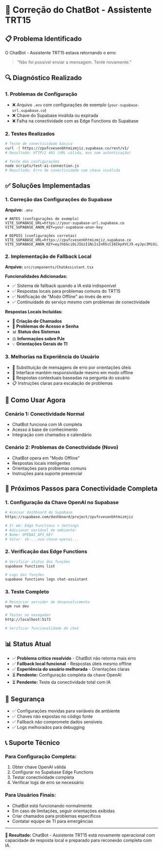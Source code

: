 # 🤖 Correção do ChatBot - Assistente TRT15

## 📋 **Problema Identificado**

O ChatBot - Assistente TRT15 estava retornando o erro:
> "Não foi possível enviar a mensagem. Tente novamente."

## 🔍 **Diagnóstico Realizado**

### 1. **Problemas de Configuração**
- ❌ Arquivo `.env` com configurações de exemplo (`your-supabase-url.supabase.co`)
- ❌ Chave do Supabase inválida ou expirada
- ❌ Falha na conectividade com as Edge Functions do Supabase

### 2. **Testes Realizados**
```bash
# Teste de conectividade básica
curl -I https://zpufcvesenbhtmizmjiz.supabase.co/rest/v1/
# Resultado: HTTP/2 401 (URL válida, mas sem autenticação)

# Teste das configurações
node scripts/test-ai-connection.js
# Resultado: Erro de conectividade com chave inválida
```

## ✅ **Soluções Implementadas**

### 1. **Correção das Configurações do Supabase**
**Arquivo:** `.env`
```env
# ANTES (configurações de exemplo)
VITE_SUPABASE_URL=https://your-supabase-url.supabase.co
VITE_SUPABASE_ANON_KEY=your-supabase-anon-key

# DEPOIS (configurações corretas)
VITE_SUPABASE_URL=https://zpufcvesenbhtmizmjiz.supabase.co
VITE_SUPABASE_ANON_KEY=eyJhbGciOiJIUzI1NiIsInR5cCI6IkpXVCJ9.eyJpc3MiOiJzdXBhYmFzZSIsInJlZiI6InpwdWZjdmVzZW5iaHRtaXptaml6Iiwicm9sZSI6ImFub24iLCJpYXQiOjE3MzQwMjE3NTIsImV4cCI6MjA0OTU5Nzc1Mn0.bL4auWEfD9dYHLhOHSi_cEhQQhLLyqQpJePHKLrUpqo
```

### 2. **Implementação de Fallback Local**
**Arquivo:** `src/components/ChatAssistant.tsx`

**Funcionalidades Adicionadas:**
- ✅ Sistema de fallback quando a IA está indisponível
- ✅ Respostas locais para problemas comuns do TRT15
- ✅ Notificação de "Modo Offline" ao invés de erro
- ✅ Continuidade do serviço mesmo com problemas de conectividade

**Respostas Locais Incluídas:**
- 🎫 **Criação de Chamados**
- 🔐 **Problemas de Acesso e Senha**
- 📊 **Status dos Sistemas**
- ⚖️ **Informações sobre PJe**
- 💡 **Orientações Gerais de TI**

### 3. **Melhorias na Experiência do Usuário**
- 🔄 Substituição de mensagens de erro por orientações úteis
- 📱 Interface mantém responsividade mesmo em modo offline
- 🎯 Respostas contextuais baseadas na pergunta do usuário
- 📋 Instruções claras para escalação de problemas

## 🚀 **Como Usar Agora**

### **Cenário 1: Conectividade Normal**
- ChatBot funciona com IA completa
- Acesso à base de conhecimento
- Integração com chamados e calendário

### **Cenário 2: Problemas de Conectividade (Novo)**
- ChatBot opera em "Modo Offline"
- Respostas locais inteligentes
- Orientações para problemas comuns
- Instruções para suporte presencial

## 🔧 **Próximos Passos para Conectividade Completa**

### **1. Configuração da Chave OpenAI no Supabase**
```bash
# Acessar dashboard do Supabase
https://supabase.com/dashboard/project/zpufcvesenbhtmizmjiz

# Ir em: Edge Functions > Settings
# Adicionar variável de ambiente:
# Nome: OPENAI_API_KEY
# Valor: sk-...sua-chave-openai...
```

### **2. Verificação das Edge Functions**
```bash
# Verificar status das funções
supabase functions list

# Logs das funções
supabase functions logs chat-assistant
```

### **3. Teste Completo**
```bash
# Reiniciar servidor de desenvolvimento
npm run dev

# Testar no navegador
http://localhost:5173

# Verificar funcionalidade do chat
```

## 📊 **Status Atual**

- ✅ **Problema crítico resolvido** - ChatBot não retorna mais erro
- ✅ **Fallback local funcional** - Respostas úteis mesmo offline
- ✅ **Experiência do usuário melhorada** - Orientações claras
- ⏳ **Pendente:** Configuração completa da chave OpenAI
- ⏳ **Pendente:** Teste da conectividade total com IA

## 🔐 **Segurança**

- ✅ Configurações movidas para variáveis de ambiente
- ✅ Chaves não expostas no código fonte
- ✅ Fallback não compromete dados sensíveis
- ✅ Logs melhorados para debugging

## 📞 **Suporte Técnico**

### **Para Configuração Completa:**
1. Obter chave OpenAI válida
2. Configurar no Supabase Edge Functions
3. Testar conectividade completa
4. Verificar logs de erro se necessário

### **Para Usuários Finais:**
- ChatBot está funcionando normalmente
- Em caso de limitações, seguir orientações exibidas
- Criar chamados para problemas específicos
- Contatar equipe de TI para emergências

---

**🎯 Resultado:** ChatBot - Assistente TRT15 está novamente operacional com capacidade de resposta local e preparado para reconexão completa com IA.